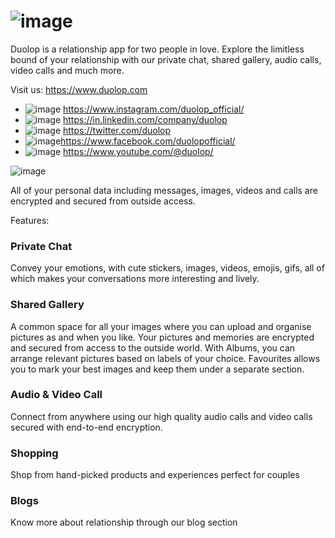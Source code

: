 

# ![image](https://user-images.githubusercontent.com/6529405/218339256-83b0826f-dd54-47fe-b315-185294a375ae.png)


Duolop is a relationship app for two people in love. Explore the limitless bound of your relationship with our private chat, shared gallery, audio calls, video calls and much more.  


Visit us:  <https://www.duolop.com>


* ![image](https://user-images.githubusercontent.com/6529405/218339176-ebfd62c7-d46c-4be2-a586-ebd4cc79e5ea.png)
   <https://www.instagram.com/duolop_official/>
* ![image](https://user-images.githubusercontent.com/6529405/218339358-e1835af3-e049-475a-99c1-45bd78c2777f.png) <https://in.linkedin.com/company/duolop>
* ![image](https://user-images.githubusercontent.com/6529405/218339233-603fb1f3-5106-4813-80c8-15aa16af75f3.png) <https://twitter.com/duolop>
* ![image](https://user-images.githubusercontent.com/6529405/218339491-289ee23a-cd7f-499c-92e6-987426c0bfe8.png)<https://www.facebook.com/duolopofficial/>
* ![image](https://user-images.githubusercontent.com/6529405/218339435-6702c43f-1daa-4edd-b515-5dbdce07b1bf.png) <https://www.youtube.com/@duolop/>




![image](https://user-images.githubusercontent.com/6529405/218339721-e8212466-bd55-4efe-86b2-ae4a4a5c8a4c.png)

All of your personal data including messages, images, videos and calls are encrypted and secured from outside access.

Features:

### Private Chat

Convey your emotions, with cute stickers, images, videos, emojis, gifs, all of which makes your conversations more interesting and lively.

### Shared Gallery

A common space for all your images where you can upload and organise pictures as and when you like. Your pictures and memories are encrypted and secured from access to the outside world. With Albums, you can arrange relevant pictures based on labels of your choice. Favourites allows you to mark your best images and keep them under a separate section.

### Audio & Video Call

Connect from anywhere using our high quality audio calls and video calls secured with end-to-end encryption.

### Shopping

Shop from hand-picked products and experiences perfect for couples

### Blogs

Know more about relationship through our blog section
